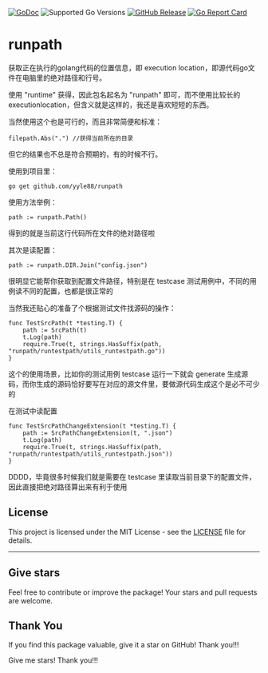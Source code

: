 [![GoDoc](https://pkg.go.dev/badge/github.com/yyle88/runpath)](https://pkg.go.dev/github.com/yyle88/runpath)
![Supported Go Versions](https://img.shields.io/badge/Go-1.22%2C%201.23-lightgrey.svg)
[![GitHub Release](https://img.shields.io/github/release/yyle88/runpath.svg)](https://github.com/yyle88/runpath/releases)
[![Go Report Card](https://goreportcard.com/badge/github.com/yyle88/runpath)](https://goreportcard.com/report/github.com/yyle88/runpath)

# runpath
获取正在执行的golang代码的位置信息，即 execution location，即源代码go文件在电脑里的绝对路径和行号。

使用 "runtime" 获得，因此包名起名为 "runpath" 即可，而不使用比较长的 executionlocation，但含义就是这样的，我还是喜欢短短的东西。

当然使用这个也是可行的，而且非常简便和标准：
```
filepath.Abs(".") //获得当前所在的目录
```
但它的结果也不总是符合预期的，有的时候不行。

使用到项目里：
```shell
go get github.com/yyle88/runpath
```

使用方法举例：
```
path := runpath.Path()
```
得到的就是当前这行代码所在文件的绝对路径啦

其次是读配置：
```
path := runpath.DIR.Join("config.json")
```
很明显它能帮你获取到配置文件路径，特别是在 testcase 测试用例中，不同的用例读不同的配置，也都是很正常的

当然我还贴心的准备了个根据测试文件找源码的操作：
```
func TestSrcPath(t *testing.T) {
    path := SrcPath(t)
    t.Log(path)
    require.True(t, strings.HasSuffix(path, "runpath/runtestpath/utils_runtestpath.go"))
}
```
这个的使用场景，比如你的测试用例 testcase 运行一下就会 generate 生成源码，而你生成的源码恰好要写在对应的源文件里，要做源代码生成这个是必不可少的

在测试中读配置
```
func TestSrcPathChangeExtension(t *testing.T) {
    path := SrcPathChangeExtension(t, ".json")
    t.Log(path)
    require.True(t, strings.HasSuffix(path, "runpath/runtestpath/utils_runtestpath.json"))
}
```
DDDD，毕竟很多时候我们就是需要在 testcase 里读取当前目录下的配置文件，因此直接把绝对路径算出来有利于使用

## License

This project is licensed under the MIT License - see the [LICENSE](LICENSE) file for details.

---

## Give stars

Feel free to contribute or improve the package! Your stars and pull requests are welcome.

## Thank You

If you find this package valuable, give it a star on GitHub! Thank you!!!

Give me stars! Thank you!!!
